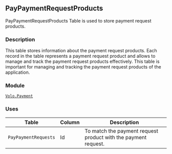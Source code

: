 ## PayPaymentRequestProducts

PayPaymentRequestProducts Table is used to store payment request products.

### Description

This table stores information about the payment request products. Each record in the table represents a payment request product and allows to manage and track the payment request products effectively. This table is important for managing and tracking the payment request products of the application.

### Module

[`Volo.Payment`](../../payment.md)

### Uses

| Table | Column | Description |
| --- | --- | --- |
| `PayPaymentRequests` | Id | To match the payment request product with the payment request. |